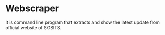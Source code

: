 # Webscraper
It is command line program that extracts and show the latest update from official website of SGSITS.


